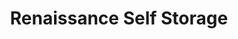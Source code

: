 ---
title: "Renaissance Self Storage"
url: /boynton-beach/renaissance-self-storage/
shop: storage rental
---